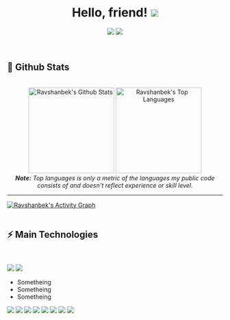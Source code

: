 <h1 align="center">
  Hello, friend!
  <a href="#"><img src="https://media.giphy.com/media/CXzRJA18RJAtmpPNBC/giphy.gif" width="18"></a>
</h1>

<p align="center">   
  <a href="ravshanbekxojamuratov65@gmail.com" target="_blank"><img src="https://img.shields.io/badge/-Email-0D1117?style=for-the-badge&logo=gmail&logoColor=107a8bF"></a>
  <a href="https://www.linkedin.com/in/ravshanbek-xojamuratov-80aa26218/" target="_blank"><img src="https://img.shields.io/badge/-LinkedIn-0D1117?style=for-the-badge&logo=linkedin&logoColor=107a8b"></a> 
<!--   <a href="https://www.instagram.com/thiagosouza.js" target="_blank"><img src="https://img.shields.io/badge/-Instagram-0D1117?style=for-the-badge&logo=instagram&logoColor=F0DB4F"></a>
  <a href="https://www.youtube.com/channel/UCObFBuhVmi48ZHS07Li5h5A" target="_blank"><img src="https://img.shields.io/badge/YouTube-0D1117?style=for-the-badge&logo=youtube&logoColor=F0DB4F"></a> -->
</p>


<br/>


<h2>📃 Github Stats</h2>

<br/>

<diV>
<!-- 40514e -->
  <div align="center">
    <a href="#"><img alt="Ravshanbek's Github Stats" src="https://github-readme-stats.vercel.app/api?username=ravshanbk&show_icons=true&include_all_commits=true&count_private=true&theme=react&hide_border=true&bg_color=107a8b&title_color=F0DB4F&icon_color=F0DB4F" height="200"/></a>
    <a href="#"><img alt="Ravshanbek's Top Languages" src="https://github-readme-stats.vercel.app/api/top-langs/?username=ravshanbk&langs_count=6&layout=compact&theme=react&hide_border=true&bg_color=107a8b&title_color=F0DB4F&icon_color=F0DB4F" height="200"/></a>
    <br/>
    <i><b>Note:</b> Top languages is only a metric of the languages my public code consists of and doesn't reflect experience or skill level.</i>
  </div>

  <hr/>

  <div>
    <a href="#"><img alt="Ravshanbek's Activity Graph" src="https://activity-graph.herokuapp.com/graph?username=ravshanbk&custom_title=Ravshanbek%20Xojamuratov's%20Contribution%20Graph&bg_color=107a8b&color=F0DB4F&line=FFFFFF&point=F0DB4F&hide_border=true" /></a>
  <div> 
</div>

<br/>

<h2>⚡ Main Technologies</h2>

<br/>

<p align="start">
   <a href="#"><img src="https://img.shields.io/badge/-Dart-0D1117?style=flat-round&logo=Dart&badge_color=497285&logoColor=107a8b"></a>
   <a href="#"><img src="https://img.shields.io/badge/-Flutter-0D1117?style=flat-round&logo=Flutter&logoColor=107a8b&labelColor=https://img.shields.io"></a>
   <ul>
   <li>Sometheing </li> 
   <li>Sometheing </li> 
   <li>Sometheing </li> </ul>
  <a href="#"><img src="https://img.shields.io/badge/-Nodejs-0D1117?style=flat-round&logo=Node.js&logoColor=107a8b"></a>
  <a href="#"><img src="https://img.shields.io/badge/-Python-0D1117?style=flat-round&logo=Python&logoColor=107a8b"></a>
  <a href="#"><img src="https://img.shields.io/badge/Bash%20-%230D1117.svg?style=flat-round&logo=gnu-bash&logoColor=107a8b"></a>
  <a href="#"><img src="https://img.shields.io/badge/-Git-0D1117?style=flat-round&logo=git&logoColor=107a8b"></a>
  <a href="#"><img src="https://img.shields.io/badge/-MongoDB-0D1117?style=flat-round&logo=mongodb&logoColor=107a8b"></a>
  <a href="#"><img src="https://img.shields.io/badge/SQL%20-%230D1117.svg?style=flat-round&logo=amazon-dynamodb&logoColor=107a8b"></a>
  <a href="#"><img src="https://img.shields.io/badge/GitHub%20Pages-%230D1117.svg?style=flat-round&logo=github&logoColor=107a8b"></a>
  <a href="#"><img src="https://img.shields.io/badge/-GitHub-0D1117?style=flat-round&logo=github&logoColor=107a8b"></a>
</p>

<br/>

